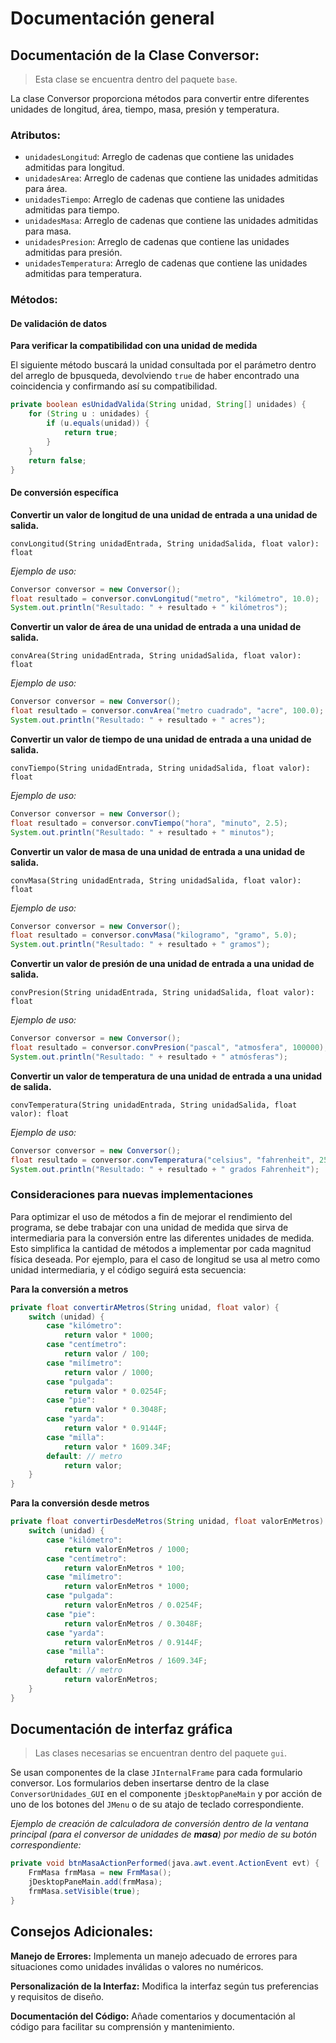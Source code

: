 # Documentación general

## Documentación de la Clase Conversor:
> Esta clase se encuentra dentro del paquete `base`.

La clase Conversor proporciona métodos para convertir entre diferentes unidades de longitud, área, tiempo, masa, presión y temperatura.

### Atributos:
- `unidadesLongitud`: Arreglo de cadenas que contiene las unidades admitidas para longitud.
- `unidadesArea`: Arreglo de cadenas que contiene las unidades admitidas para área.
- `unidadesTiempo`: Arreglo de cadenas que contiene las unidades admitidas para tiempo.
- `unidadesMasa`: Arreglo de cadenas que contiene las unidades admitidas para masa.
- `unidadesPresion`: Arreglo de cadenas que contiene las unidades admitidas para presión.
- `unidadesTemperatura`: Arreglo de cadenas que contiene las unidades admitidas para temperatura.

### Métodos:
#### De validación de datos
**Para verificar la compatibilidad con una unidad de medida**

El siguiente método buscará la unidad consultada por el parámetro dentro del arreglo de bpusqueda, devolviendo `true` de haber encontrado una coincidencia y confirmando así su compatibilidad.

```java
private boolean esUnidadValida(String unidad, String[] unidades) {
    for (String u : unidades) {
        if (u.equals(unidad)) {
            return true;
        }
    }
    return false;
}
```

#### De conversión específica
**Convertir un valor de longitud de una unidad de entrada a una unidad de salida.**

`convLongitud(String unidadEntrada, String unidadSalida, float valor): float`

*Ejemplo de uso:*

```java
Conversor conversor = new Conversor();
float resultado = conversor.convLongitud("metro", "kilómetro", 10.0);
System.out.println("Resultado: " + resultado + " kilómetros");
```

**Convertir un valor de área de una unidad de entrada a una unidad de salida.**

`convArea(String unidadEntrada, String unidadSalida, float valor): float`

*Ejemplo de uso:*

```java
Conversor conversor = new Conversor();
float resultado = conversor.convArea("metro cuadrado", "acre", 100.0);
System.out.println("Resultado: " + resultado + " acres");
```

**Convertir un valor de tiempo de una unidad de entrada a una unidad de salida.**

`convTiempo(String unidadEntrada, String unidadSalida, float valor): float`

*Ejemplo de uso:*

```java
Conversor conversor = new Conversor();
float resultado = conversor.convTiempo("hora", "minuto", 2.5);
System.out.println("Resultado: " + resultado + " minutos");
```

**Convertir un valor de masa de una unidad de entrada a una unidad de salida.**

`convMasa(String unidadEntrada, String unidadSalida, float valor): float`

*Ejemplo de uso:*

```java
Conversor conversor = new Conversor();
float resultado = conversor.convMasa("kilogramo", "gramo", 5.0);
System.out.println("Resultado: " + resultado + " gramos");
```

**Convertir un valor de presión de una unidad de entrada a una unidad de salida.**

`convPresion(String unidadEntrada, String unidadSalida, float valor): float`

*Ejemplo de uso:*

```java
Conversor conversor = new Conversor();
float resultado = conversor.convPresion("pascal", "atmosfera", 100000);
System.out.println("Resultado: " + resultado + " atmósferas");
```

**Convertir un valor de temperatura de una unidad de entrada a una unidad de salida.**

`convTemperatura(String unidadEntrada, String unidadSalida, float valor): float`

*Ejemplo de uso:*

```java
Conversor conversor = new Conversor();
float resultado = conversor.convTemperatura("celsius", "fahrenheit", 25.0);
System.out.println("Resultado: " + resultado + " grados Fahrenheit");
```

### Consideraciones para nuevas implementaciones
Para optimizar el uso de métodos a fin de mejorar el rendimiento del programa, se debe trabajar con una unidad de medida que sirva de intermediaria para la conversión entre las diferentes unidades de medida.
Esto simplifica la cantidad de métodos a implementar por cada magnitud física deseada.
Por ejemplo, para el caso de longitud se usa al metro como unidad intermediaria, y el código seguirá esta secuencia:

**Para la conversión a metros**

```java
private float convertirAMetros(String unidad, float valor) {
    switch (unidad) {
        case "kilómetro":
            return valor * 1000;
        case "centímetro":
            return valor / 100;
        case "milímetro":
            return valor / 1000;
        case "pulgada":
            return valor * 0.0254F;
        case "pie":
            return valor * 0.3048F;
        case "yarda":
            return valor * 0.9144F;
        case "milla":
            return valor * 1609.34F;
        default: // metro
            return valor;
    }
}
```

**Para la conversión desde metros**

```java
private float convertirDesdeMetros(String unidad, float valorEnMetros) {
    switch (unidad) {
        case "kilómetro":
            return valorEnMetros / 1000;
        case "centímetro":
            return valorEnMetros * 100;
        case "milímetro":
            return valorEnMetros * 1000;
        case "pulgada":
            return valorEnMetros / 0.0254F;
        case "pie":
            return valorEnMetros / 0.3048F;
        case "yarda":
            return valorEnMetros / 0.9144F;
        case "milla":
            return valorEnMetros / 1609.34F;
        default: // metro
            return valorEnMetros;
    }
}
```

## Documentación de interfaz gráfica
> Las clases necesarias se encuentran dentro del paquete `gui`.

Se usan componentes de la clase `JInternalFrame` para cada formulario conversor.
Los formularios deben insertarse dentro de la clase `ConversorUnidades_GUI` en el componente `jDesktopPaneMain` y por acción de uno de los botones del `JMenu` o de su atajo de teclado correspondiente.

*Ejemplo de creación de calculadora de conversión dentro de la ventana principal (para el conversor de unidades de **masa**) por medio de su botón correspondiente:*

```java
private void btnMasaActionPerformed(java.awt.event.ActionEvent evt) {
    FrmMasa frmMasa = new FrmMasa();
    jDesktopPaneMain.add(frmMasa);
    frmMasa.setVisible(true);
}
```

## Consejos Adicionales:

**Manejo de Errores:**
Implementa un manejo adecuado de errores para situaciones como unidades inválidas o valores no numéricos.

**Personalización de la Interfaz:**
Modifica la interfaz según tus preferencias y requisitos de diseño.

**Documentación del Código:**
Añade comentarios y documentación al código para facilitar su comprensión y mantenimiento.


